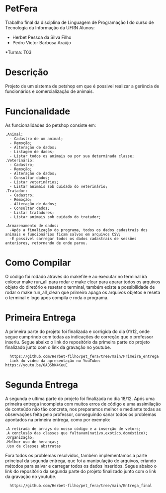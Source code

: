 # PetFera
Trabalho final da disciplina de Linguagem de Programação I do curso de Tecnologia da Informação da UFRN
Alunos:
   * Herbet Pessoa da Silva Filho
   * Pedro Victor Barbosa Araújo

*Turma: T03

# Descrição
Projeto de um sistema de petshop em que é possivel realizar a gerência de funcionários e comercialização de animais.

# Funcionalidade
As funcionalidades do petshop consiste em:

    .Animal:
      - Cadastro de um animal;
      - Remoção;
      - Alteração de dados;
      - Listagem de dados;
      - Listar todos os animais ou por sua determinada classe;
    .Veterinário:
      - Cadastro;
      - Remoção;
      - Alteração de dados;
      - Consultar dados;
      - Listar veterinários;
      - Listar animais sob cuidado do veterinário;
    .Tratador:
      - Cadastro;
      - Remoção;
      - Alteração de dados;
      - Consultar dados;
      - Listar tratadores;
      - Listar animais sob cuidado do tratador;
     
    .Armazenamento de dados:
      -Após a finalização do programa, todos os dados cadastrais dos animais e funcionários ficam salvos em arquivos CSV;
      -É possivel carregar todos os dados cadastrais de sessões anteriores, retornando de onde parou.
      
# Como Compilar

   O código foi rodado através do makefile e ao executar no terminal irá colocar make run_all para  rodar e make clear para aparar todos os arquivos objeto do diretório e resetar o terminal, também existe a possibilidade de rodar o make run_all_clean que primeiro apaga os arquivos objetos e reseta o terminal e logo apos compila e roda o programa.
      
# Primeira Entrega  
   
  A primeira parte do projeto foi finalizada e corrigida do dia 01/12, onde segue cumprindo com todas as indicações de correção que o professor inseriu. Segue abaixo o link do repositório da primeira parte do projeto finalizado junto com o link da gravação no youtube.
      
      https://github.com/Herbet-filho/pet_fera/tree/main/Primeira_entrega
      Link do video da apresentação no YouTube: https://youtu.be/OABShK4KeuE
    

# Segunda Entrega

  A segunda e ultima parte do projeto foi finalizada no dia 18/12. Após uma primeira entrega incompleta com muitos erros de código e uma assimilação de conteúdo não tão concreta, nos preparamos melhor e mediante todas as observações feita pelo professor, conseguindo sanar todos os problemas apontados na primeira entrega, como por exemplo:
    
    .A retirada de arrays do nosso código e a inserção de vetors; 
    .A conclusão das classes que faltavam(nativo,exotico,doméstico);
    .Organização;
    .Melhor uso de heranças;
    .Uso de classes abstratas
  Fora todos os problemas resolvidos, também implementamos a parte principal da segunda entrega, que foi a manipulação de arquivos, criando métodos para salvar e carregar todos os dados inseridos.
  Segue abaixo o link do repositório da segunda parte do projeto finalizado junto com o link da gravação no youtube.
      
      https://github.com/Herbet-filho/pet_fera/tree/main/Entrega_final
    
  
     
  
